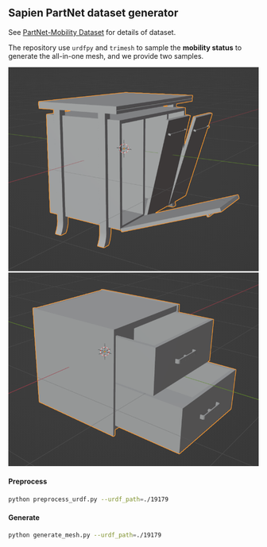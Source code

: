 ## Sapien PartNet dataset generator

See [PartNet-Mobility Dataset](https://sapien.ucsd.edu/browse) for details of dataset.

The repository use `urdfpy` and `trimesh` to sample the **mobility status** to generate the all-in-one mesh, and we provide two samples.

![center](./image/rotation.png)
![center](./image/translation.png)


#### Preprocess
```bash
python preprocess_urdf.py --urdf_path=./19179
```

#### Generate
```bash
python generate_mesh.py --urdf_path=./19179
```